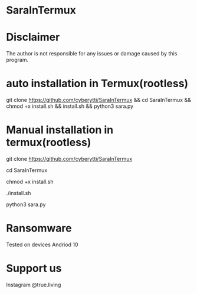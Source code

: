# SaraInTermux

# Disclaimer

The author is not responsible for any issues or damage caused by this program.
# auto installation in Termux(rootless)
git clone https://github.com/cyberytti/SaraInTermux && cd SaraInTermux && chmod +x install.sh
 && install.sh && python3 sara.py
# Manual installation in termux(rootless)
git clone https://github.com/cyberytti/SaraInTermux

cd SaraInTermux

chmod +x install.sh

./install.sh

python3 sara.py

# Ransomware 

Tested on devices Andriod 10

# Support us

Instagram @true.living
